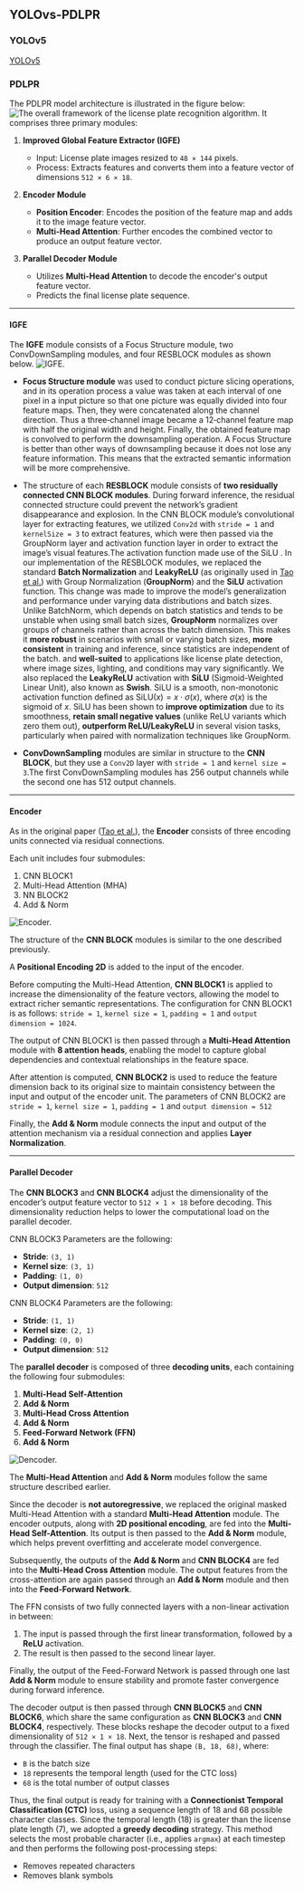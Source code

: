 

## YOLOvs-PDLPR

### YOLOv5

[YOLOv5](https://github.com/ultralytics/yolov5)

### PDLPR

The PDLPR model architecture is illustrated in the figure below:
![The overall framework of the license plate recognition algorithm.](/figures/pdlpr.png)
It comprises three primary modules:

1. **Improved Global Feature Extractor (IGFE)**  
   - Input: License plate images resized to `48 × 144` pixels.  
   - Process: Extracts features and converts them into a feature vector of dimensions `512 × 6 × 18`.  

2. **Encoder Module**  
   - **Position Encoder**: Encodes the position of the feature map and adds it to the image feature vector.  
   - **Multi-Head Attention**: Further encodes the combined vector to produce an output feature vector.  

3. **Parallel Decoder Module**  
   - Utilizes **Multi-Head Attention** to decode the encoder's output feature vector.  
   - Predicts the final license plate sequence.  
---
#### IGFE

The **IGFE** module consists of a Focus Structure module, two ConvDownSampling modules, and four RESBLOCK modules as shown below.
![IGFE.](/figures/igfe.png)


- **Focus Structure module**  was used to conduct picture slicing operations, and in its operation process a value was taken at each interval of one pixel in a input picture so that one picture was equally divided into four feature maps. Then, they were concatenated along the channel direction. Thus a three‑channel image became a 12‑channel feature map with half the original width and height. Finally, the obtained feature map is convolved to perform the downsampling
operation. A Focus Structure is better than other ways of downsampling because it does not lose any feature information. This means that the extracted semantic information will be more comprehensive.

- The structure of each **RESBLOCK** module consists of **two residually connected CNN BLOCK modules**. During forward inference, the residual connected structure could prevent the network’s gradient disappearance and explosion. In the CNN BLOCK module’s convolutional layer for extracting features, we utilized `Conv2d` with `stride = 1` and `kernelSize = 3` to extract features, which were then passed via the GroupNorm layer and activation function layer in order to extract the image’s visual features.The activation function made use of the SiLU . In our implementation of the RESBLOCK modules, we replaced the standard **Batch Normalization** and **LeakyReLU** (as originally used in [Tao et al.](https://www.mdpi.com/1424-8220/24/9/2791)) with Group Normalization (**GroupNorm**) and the **SiLU** activation function. This change was made to improve the model’s generalization and performance under varying data distributions and batch sizes.
Unlike BatchNorm, which depends on batch statistics and tends to be unstable when using small batch sizes, **GroupNorm** normalizes over groups of channels rather than across the batch dimension. This makes it **more robust** in scenarios with small or varying batch sizes, **more consistent** in training and inference, since statistics are independent of the batch. and **well-suited** to applications like license plate detection, where image sizes, lighting, and conditions may vary significantly. We also replaced the **LeakyReLU** activation with **SiLU** (Sigmoid-Weighted Linear Unit), also known as **Swish**. SiLU is a smooth, non-monotonic activation function defined as $\text{SiLU}(x) = x \cdot \sigma(x)$, where $\sigma(x)$ is the sigmoid of $x$. SiLU has been shown to **improve optimization** due to its smoothness, **retain small negative values** (unlike ReLU variants which zero them out), **outperform ReLU/LeakyReLU** in several vision tasks, particularly when paired with normalization techniques like GroupNorm.

- **ConvDownSampling** modules are similar in structure to the **CNN BLOCK**, but they use a `Conv2D` layer with `stride = 1` and `kernel size = 3`.The first ConvDownSampling modules has 256 output channels while the second one has 512 output channels.

---
#### Encoder
As in the original paper ([Tao et al.](https://www.mdpi.com/1424-8220/24/9/2791)), the **Encoder** consists of three encoding units connected via residual connections.

Each unit includes four submodules:

1. CNN BLOCK1
2. Multi-Head Attention (MHA)
3. NN BLOCK2
4. Add & Norm

![Encoder.](/figures/encoder.png)

The structure of the **CNN BLOCK** modules is similar to the one described previously.

A **Positional Encoding 2D** is added to the input of the encoder.

Before computing the Multi-Head Attention, **CNN BLOCK1** is applied to increase the dimensionality of the feature vectors, allowing the model to extract richer semantic representations. The configuration for CNN BLOCK1 is as follows: `stride = 1`, `kernel size = 1`, `padding = 1` and `output dimension = 1024`.

The output of CNN BLOCK1 is then passed through a **Multi-Head Attention** module with **8 attention heads**, enabling the model to capture global dependencies and contextual relationships in the feature space.

After attention is computed, **CNN BLOCK2** is used to reduce the feature dimension back to its original size to maintain consistency between the input and output of the encoder unit. The parameters of CNN BLOCK2 are `stride = 1`, `kernel size = 1`, `padding = 1` and `output dimension = 512`

Finally, the **Add & Norm** module connects the input and output of the attention mechanism via a residual connection and applies **Layer Normalization**. 

---
#### Parallel Decoder

The **CNN BLOCK3** and **CNN BLOCK4** adjust the dimensionality of the encoder’s output feature vector to `512 × 1 × 18` before decoding. This dimensionality reduction helps to lower the computational load on the parallel decoder.

CNN BLOCK3 Parameters are the following:
- **Stride**: `(3, 1)`
- **Kernel size**: `(3, 1)`
- **Padding**: `(1, 0)`
- **Output dimension**: `512`

CNN BLOCK4 Parameters are the following:
- **Stride**: `(1, 1)`
- **Kernel size**: `(2, 1)`
- **Padding**: `(0, 0)`
- **Output dimension**: `512`

The **parallel decoder** is composed of three **decoding units**, each containing the following four submodules:

1. **Multi-Head Self-Attention**
2. **Add & Norm**
3. **Multi-Head Cross Attention**
4. **Add & Norm**
5. **Feed-Forward Network (FFN)**
6. **Add & Norm**

![Dencoder.](/figures/decoder.png)

The **Multi-Head Attention** and **Add & Norm** modules follow the same structure described earlier.

Since the decoder is **not autoregressive**, we replaced the original masked Multi-Head Attention with a standard **Multi-Head Attention** module. The encoder outputs, along with **2D positional encoding**, are fed into the **Multi-Head Self-Attention**. Its output is then passed to the **Add & Norm** module, which helps prevent overfitting and accelerate model convergence.

Subsequently, the outputs of the **Add & Norm** and **CNN BLOCK4** are fed into the **Multi-Head Cross Attention** module. The output features from the cross-attention are again passed through an **Add & Norm** module and then into the **Feed-Forward Network**.

The FFN consists of two fully connected layers with a non-linear activation in between:

1. The input is passed through the first linear transformation, followed by a **ReLU** activation.
2. The result is then passed to the second linear layer.

Finally, the output of the Feed-Forward Network is passed through one last **Add & Norm** module to ensure stability and promote faster convergence during forward inference.

The decoder output is then passed through **CNN BLOCK5** and **CNN BLOCK6**, which share the same configuration as **CNN BLOCK3** and **CNN BLOCK4**, respectively. These blocks reshape the decoder output to a fixed dimensionality of `512 × 1 × 18`. Next, the tensor is reshaped and passed through the classifier. The final output has shape `(B, 18, 68)`, where:

* `B` is the batch size
* `18` represents the temporal length (used for the CTC loss)
* `68` is the total number of output classes

Thus, the final output is ready for training with a **Connectionist Temporal Classification (CTC)** loss, using a sequence length of 18 and 68 possible character classes.
Since the temporal length (18) is greater than the license plate length (7), we adopted a **greedy decoding** strategy. This method selects the most probable character (i.e., applies `argmax`) at each timestep and then performs the following post-processing steps:

* Removes repeated characters
* Removes blank symbols
